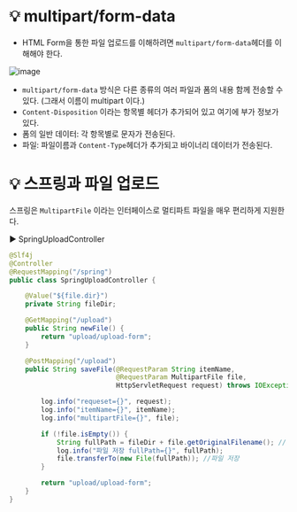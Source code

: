 # 💡 multipart/form-data
* HTML Form을 통한 파일 업로드를 이해하려면 `multipart/form-data`헤더를 이해해야 한다.

![image](https://user-images.githubusercontent.com/39439576/230518312-98984ba8-7d28-416d-8d9a-4fb1617516a1.png)
* `multipart/form-data` 방식은 다른 종류의 여러 파일과 폼의 내용 함께 전송할 수 있다. (그래서 이름이 multipart 이다.)
* `Content-Disposition` 이라는 항목별 헤더가 추가되어 있고 여기에 부가 정보가 있다.
* 폼의 일반 데이터: 각 항목별로 문자가 전송된다.
* 파일: 파일이름과 `Content-Type`헤더가 추가되고 바이너리 데이터가 전송된다.

# 💡 스프링과 파일 업로드
스프링은 `MultipartFile` 이라는 인터페이스로 멀티파트 파일을 매우 편리하게 지원한다.

▶️ SpringUploadController
```java
@Slf4j
@Controller
@RequestMapping("/spring")
public class SpringUploadController {

    @Value("${file.dir}")
    private String fileDir;

    @GetMapping("/upload")
    public String newFile() {
        return "upload/upload-form";
    }

    @PostMapping("/upload")
    public String saveFile(@RequestParam String itemName,
                           @RequestParam MultipartFile file,
                           HttpServletRequest request) throws IOException {

        log.info("requeset={}", request);
        log.info("itemName={}", itemName);
        log.info("multipartFile={}", file);

        if (!file.isEmpty()) {
            String fullPath = fileDir + file.getOriginalFilename(); // 파일 이름
            log.info("파일 저장 fullPath={}", fullPath);
            file.transferTo(new File(fullPath)); //파일 저장
        }

        return "upload/upload-form";
    }
}
```
